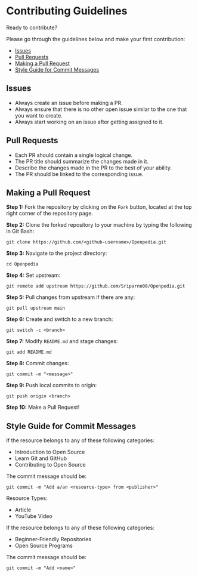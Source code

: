 # Contributing Guidelines

Ready to contribute?

Please go through the guidelines below and make your first contribution:

- [Issues](#issues)
- [Pull Requests](#pull-requests)
- [Making a Pull Request](#making-a-pull-request)
- [Style Guide for Commit Messages](#style-guide-for-commit-messages)

## Issues

- Always create an issue before making a PR.
- Always ensure that there is no other open issue similar to the one that you want to create.
- Always start working on an issue after getting assigned to it.

## Pull Requests

- Each PR should contain a single logical change.
- The PR title should summarize the changes made in it.
- Describe the changes made in the PR to the best of your ability.
- The PR should be linked to the corresponding issue.

## Making a Pull Request

**Step 1:** Fork the repository by clicking on the `Fork` button, located at the top right corner of the repository page.

**Step 2:** Clone the forked repository to your machine by typing the following in Git Bash:

```
git clone https://github.com/<github-username>/Openpedia.git
```

**Step 3:** Navigate to the project directory:

```
cd Openpedia
```

**Step 4:** Set upstream:

```
git remote add upstream https://github.com/Sriparno08/Openpedia.git
```

**Step 5:** Pull changes from upstream if there are any:

```
git pull upstream main
```

**Step 6:** Create and switch to a new branch:

```
git switch -c <branch>
```

**Step 7:** Modify `README.md` and stage changes:

```
git add README.md
```

**Step 8:** Commit changes:

```
git commit -m "<message>"
```

**Step 9:** Push local commits to origin:

```
git push origin <branch>
```

**Step 10:** Make a Pull Request!

## Style Guide for Commit Messages
  
If the resource belongs to any of these following categories:

- Introduction to Open Source
- Learn Git and GitHub
- Contributing to Open Source

The commit message should be:

```
git commit -m "Add a/an <resource-type> from <publisher>"
```

Resource Types:

- Article
- YouTube Video

If the resource belongs to any of these following categories:

- Beginner-Friendly Repositories
- Open Source Programs

The commit message should be:

```
git commit -m "Add <name>"
```
